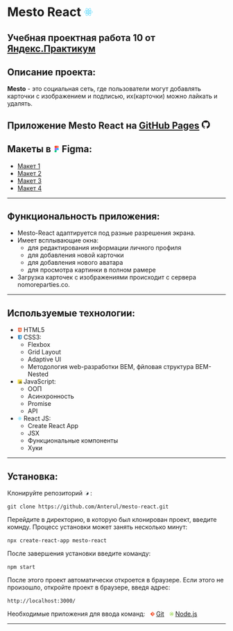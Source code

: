 # Mesto React <img src="https://raw.githubusercontent.com/devicons/devicon/1119b9f84c0290e0f0b38982099a2bd027a48bf1/icons/react/react-original.svg" alt="React" style="width: 20px;"/>  

## Учебная проектная работа 10 от [Яндекс.Практикум](https://practicum.yandex.ru/)

## Описание проекта:
  **Mesto** - это социальная сеть, где пользователи могут добавлять карточки с изображением и подписью,
  их(карточки) можно лайкать и удалять.

## Приложение **Mesto React** на [GitHub Pages](https://anterul.github.io/mesto-react/) <img src="https://raw.githubusercontent.com/devicons/devicon/1119b9f84c0290e0f0b38982099a2bd027a48bf1/icons/github/github-original.svg" alt="GitHub" width="20px"/>

## Макеты в <img src="https://raw.githubusercontent.com/devicons/devicon/1119b9f84c0290e0f0b38982099a2bd027a48bf1/icons/figma/figma-original.svg" alt="Figma" width="15px"/> Figma:
- [Макет 1](https://www.figma.com/file/2cn9N9jSkmxD84oJik7xL7/JavaScript.-Sprint-4?node-id=0%3A1)
- [Макет 2](https://www.figma.com/file/bjyvbKKJN2naO0ucURl2Z0/JavaScript.-Sprint-5?node-id=0%3A1)
- [Макет 3](https://www.figma.com/file/kRVLKwYG3d1HGLvh7JFWRT/JavaScript.-Sprint-6?node-id=0%3A1)
- [Макет 4](https://www.figma.com/file/PSdQFRHoxXJFs2FH8IXViF/JavaScript-9-sprint?node-id=0%3A1)

---

## Функциональность приложения:
  * Mesto-React адаптируется под разные разрешения экрана.
  * Имеет всплывающие окна:
    - для редактирования информации личного профиля
    - для добавления новой карточки
    - для добавления нового аватара
    - для просмотра картинки в полном рамере
  * Загрузка карточек с изображениями происходит с сервера nomoreparties.co.

---

## Используемые технологии:  
  * <img src="https://raw.githubusercontent.com/devicons/devicon/1119b9f84c0290e0f0b38982099a2bd027a48bf1/icons/html5/html5-original.svg" alt="HTML5" width="10px"/> HTML5
  * <img src="https://raw.githubusercontent.com/devicons/devicon/1119b9f84c0290e0f0b38982099a2bd027a48bf1/icons/css3/css3-original.svg" alt="CSS3" width="10px"/> CSS3:
    - Flexbox
    - Grid Layout
    - Adaptive UI
    - Методология web-разработки BEM, фйловая структура BEM-Nested
  * <img src="https://raw.githubusercontent.com/devicons/devicon/1119b9f84c0290e0f0b38982099a2bd027a48bf1/icons/javascript/javascript-original.svg" alt="Javascript" width="10px"/> JavaScript:
    - ООП
    - Асинхронность
    - Promise
    - API
  * <img src="https://raw.githubusercontent.com/devicons/devicon/1119b9f84c0290e0f0b38982099a2bd027a48bf1/icons/react/react-original.svg" alt="React" width="10px"/> React JS:
    - Create React App
    - JSX
    - Функциональные компоненты
    - Хуки

---

## Установка:  
Клонируйте репозиторий <img src="https://raw.githubusercontent.com/devicons/devicon/1119b9f84c0290e0f0b38982099a2bd027a48bf1/icons/bash/bash-original.svg" alt="Bash" width="10px"/> :

    git clone https://github.com/Anterul/mesto-react.git

Перейдите в директорию, в которую был клонирован проект, введите комнду. Процесс установки может занять несколько минут:

    npx create-react-app mesto-react

После завершения установки введите команду:

    npm start

После этого проект автоматически откроется в браузере. Если этого не произошло, откройте проект в браузере, введя адрес:


    http://localhost:3000/  

Необходимые приложения для ввода команд: &nbsp; <img src="https://raw.githubusercontent.com/devicons/devicon/1119b9f84c0290e0f0b38982099a2bd027a48bf1/icons/git/git-original.svg" alt="Git" width="10px"/> [Git](https://git-scm.com/download/win) &nbsp; <img src="https://raw.githubusercontent.com/devicons/devicon/1119b9f84c0290e0f0b38982099a2bd027a48bf1/icons/nodejs/nodejs-original.svg" alt="Node.js" width="10px"/> [Node.js](https://nodejs.org/ru/)  

---